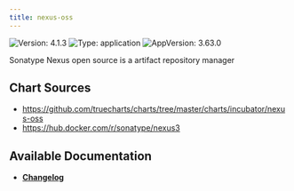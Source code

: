 ```yaml
---
title: nexus-oss
---
```


![Version: 4.1.3](https://img.shields.io/badge/Version-4.1.3-informational?style=flat-square) ![Type: application](https://img.shields.io/badge/Type-application-informational?style=flat-square) ![AppVersion: 3.63.0](https://img.shields.io/badge/AppVersion-3.63.0-informational?style=flat-square)

Sonatype Nexus open source is a artifact repository manager

## Chart Sources

- https://github.com/truecharts/charts/tree/master/charts/incubator/nexus-oss
- https://hub.docker.com/r/sonatype/nexus3

## Available Documentation

- [**Changelog**](./CHANGELOG.md)
